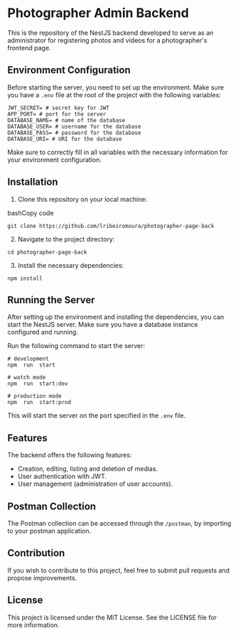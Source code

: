 # Photographer Admin Backend

This is the repository of the NestJS backend developed to serve as an administrator for registering photos and videos for a photographer's frontend page.

## Environment Configuration

Before starting the server, you need to set up the environment. Make sure you have a `.env` file at the root of the project with the following variables:

    JWT_SECRET= # secret key for JWT
    APP_PORT= # port for the server
    DATABASE_NAME= # name of the database
    DATABASE_USER= # username for the database
    DATABASE_PASS= # password for the database
    DATABASE_URI= # URI for the database

Make sure to correctly fill in all variables with the necessary information for your environment configuration.

## Installation

1.  Clone this repository on your local machine:

bashCopy code

`git clone https://github.com/lribeiromoura/photographer-page-back`

2.  Navigate to the project directory:

`cd photographer-page-back`

3.  Install the necessary dependencies:

`npm install`

## Running the Server

After setting up the environment and installing the dependencies, you can start the NestJS server. Make sure you have a database instance configured and running.

Run the following command to start the server:

    # development
    npm  run  start

    # watch mode
    npm  run  start:dev

    # production mode
    npm  run  start:prod

This will start the server on the port specified in the `.env` file.

## Features

The backend offers the following features:

- Creation, editing, listing and deletion of medias.
- User authentication with JWT.
- User management (administration of user accounts).

## Postman Collection

The Postman collection can be accessed through the `/postman`, by importing to your postman application.

## Contribution

If you wish to contribute to this project, feel free to submit pull requests and propose improvements.

## License

This project is licensed under the MIT License. See the LICENSE file for more information.

